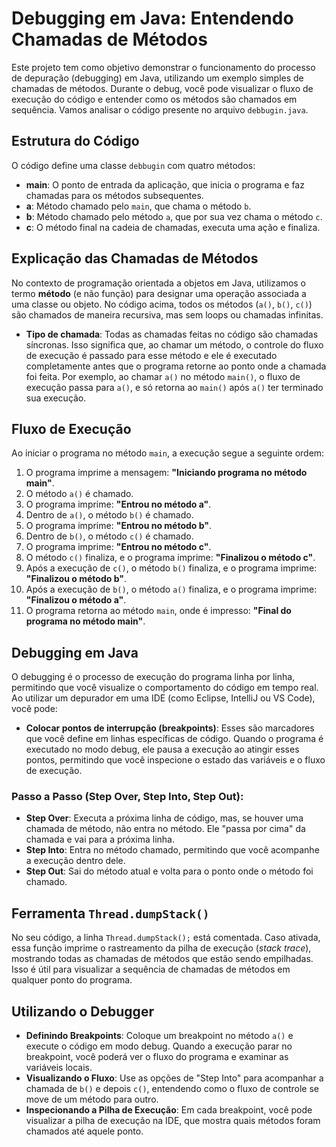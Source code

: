 # Debugging em Java: Entendendo Chamadas de Métodos

Este projeto tem como objetivo demonstrar o funcionamento do processo de depuração (debugging) em Java, utilizando um exemplo simples de chamadas de métodos. Durante o debug, você pode visualizar o fluxo de execução do código e entender como os métodos são chamados em sequência. Vamos analisar o código presente no arquivo `debbugin.java`.

## Estrutura do Código

O código define uma classe `debbugin` com quatro métodos:

- **main**: O ponto de entrada da aplicação, que inicia o programa e faz chamadas para os métodos subsequentes.
- **a**: Método chamado pelo `main`, que chama o método `b`.
- **b**: Método chamado pelo método `a`, que por sua vez chama o método `c`.
- **c**: O método final na cadeia de chamadas, executa uma ação e finaliza.

## Explicação das Chamadas de Métodos

No contexto de programação orientada a objetos em Java, utilizamos o termo **método** (e não função) para designar uma operação associada a uma classe ou objeto. No código acima, todos os métodos (`a()`, `b()`, `c()`) são chamados de maneira recursiva, mas sem loops ou chamadas infinitas.

- **Tipo de chamada**: Todas as chamadas feitas no código são chamadas síncronas. Isso significa que, ao chamar um método, o controle do fluxo de execução é passado para esse método e ele é executado completamente antes que o programa retorne ao ponto onde a chamada foi feita. Por exemplo, ao chamar `a()` no método `main()`, o fluxo de execução passa para `a()`, e só retorna ao `main()` após `a()` ter terminado sua execução.

## Fluxo de Execução

Ao iniciar o programa no método `main`, a execução segue a seguinte ordem:

1. O programa imprime a mensagem: **"Iniciando programa no método main"**.
2. O método `a()` é chamado.
3. O programa imprime: **"Entrou no método a"**.
4. Dentro de `a()`, o método `b()` é chamado.
5. O programa imprime: **"Entrou no método b"**.
6. Dentro de `b()`, o método `c()` é chamado.
7. O programa imprime: **"Entrou no método c"**.
8. O método `c()` finaliza, e o programa imprime: **"Finalizou o método c"**.
9. Após a execução de `c()`, o método `b()` finaliza, e o programa imprime: **"Finalizou o método b"**.
10. Após a execução de `b()`, o método `a()` finaliza, e o programa imprime: **"Finalizou o método a"**.
11. O programa retorna ao método `main`, onde é impresso: **"Final do programa no método main"**.

## Debugging em Java

O debugging é o processo de execução do programa linha por linha, permitindo que você visualize o comportamento do código em tempo real. Ao utilizar um depurador em uma IDE (como Eclipse, IntelliJ ou VS Code), você pode:

- **Colocar pontos de interrupção (breakpoints)**: Esses são marcadores que você define em linhas específicas de código. Quando o programa é executado no modo debug, ele pausa a execução ao atingir esses pontos, permitindo que você inspecione o estado das variáveis e o fluxo de execução.

### Passo a Passo (Step Over, Step Into, Step Out):

- **Step Over**: Executa a próxima linha de código, mas, se houver uma chamada de método, não entra no método. Ele "passa por cima" da chamada e vai para a próxima linha.
- **Step Into**: Entra no método chamado, permitindo que você acompanhe a execução dentro dele.
- **Step Out**: Sai do método atual e volta para o ponto onde o método foi chamado.

## Ferramenta `Thread.dumpStack()`

No seu código, a linha `Thread.dumpStack();` está comentada. Caso ativada, essa função imprime o rastreamento da pilha de execução (*stack trace*), mostrando todas as chamadas de métodos que estão sendo empilhadas. Isso é útil para visualizar a sequência de chamadas de métodos em qualquer ponto do programa.

## Utilizando o Debugger

- **Definindo Breakpoints**: Coloque um breakpoint no método `a()` e execute o código em modo debug. Quando a execução parar no breakpoint, você poderá ver o fluxo do programa e examinar as variáveis locais.
- **Visualizando o Fluxo**: Use as opções de "Step Into" para acompanhar a chamada de `b()` e depois `c()`, entendendo como o fluxo de controle se move de um método para outro.
- **Inspecionando a Pilha de Execução**: Em cada breakpoint, você pode visualizar a pilha de execução na IDE, que mostra quais métodos foram chamados até aquele ponto.
